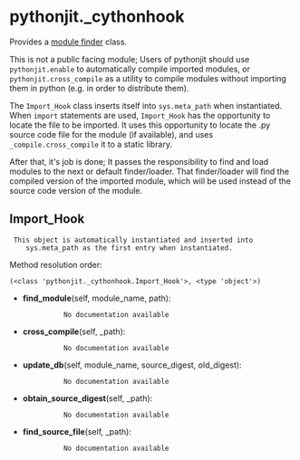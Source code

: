 pythonjit._cythonhook
==============

 Provides a [module finder](https://www.python.org/dev/peps/pep-0302/) class.

This is not a public facing module; Users of pythonjit should use `pythonjit.enable` to automatically compile imported modules, or `pythonjit.cross_compile` as a utility to compile modules without importing them in python (e.g. in order to distribute them).

The `Import_Hook` class inserts itself into `sys.meta_path` when instantiated. When `import` statements are used, `Import_Hook` has the opportunity to locate the file to be imported. It uses this opportunity to locate the .py source code file for the module (if available), and uses `_compile.cross_compile` it to a static library.

After that, it's job is done; It passes the responsibility to find and load modules to the next or default finder/loader. That finder/loader will find the compiled version of the imported module, which will be used instead of the source code version of the module.

Import_Hook
--------------

	 This object is automatically instantiated and inserted into
        sys.meta_path as the first entry when instantiated. 


Method resolution order: 

	(<class 'pythonjit._cythonhook.Import_Hook'>, <type 'object'>)

- **find_module**(self, module_name, path):

				No documentation available


- **cross_compile**(self, _path):

				No documentation available


- **update_db**(self, module_name, source_digest, old_digest):

				No documentation available


- **obtain_source_digest**(self, _path):

				No documentation available


- **find_source_file**(self, _path):

				No documentation available

